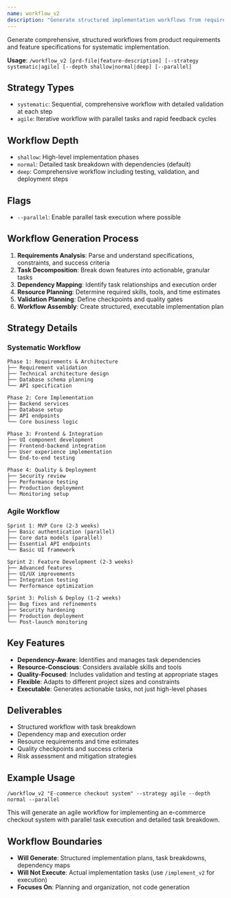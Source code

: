 ```yaml
---
name: workflow_v2
description: "Generate structured implementation workflows from requirements and specifications"
---
```


Generate comprehensive, structured workflows from product requirements and feature specifications for systematic implementation.

**Usage**: `/workflow_v2 [prd-file|feature-description] [--strategy systematic|agile] [--depth shallow|normal|deep] [--parallel]`

## Strategy Types

- `systematic`: Sequential, comprehensive workflow with detailed validation at each step
- `agile`: Iterative workflow with parallel tasks and rapid feedback cycles

## Workflow Depth

- `shallow`: High-level implementation phases
- `normal`: Detailed task breakdown with dependencies (default)
- `deep`: Comprehensive workflow including testing, validation, and deployment steps

## Flags

- `--parallel`: Enable parallel task execution where possible

## Workflow Generation Process

1. **Requirements Analysis**: Parse and understand specifications, constraints, and success criteria
2. **Task Decomposition**: Break down features into actionable, granular tasks
3. **Dependency Mapping**: Identify task relationships and execution order
4. **Resource Planning**: Determine required skills, tools, and time estimates
5. **Validation Planning**: Define checkpoints and quality gates
6. **Workflow Assembly**: Create structured, executable implementation plan

## Strategy Details

### Systematic Workflow
```
Phase 1: Requirements & Architecture
├── Requirement validation
├── Technical architecture design
├── Database schema planning
└── API specification

Phase 2: Core Implementation
├── Backend services
├── Database setup
├── API endpoints
└── Core business logic

Phase 3: Frontend & Integration
├── UI component development
├── Frontend-backend integration
├── User experience implementation
└── End-to-end testing

Phase 4: Quality & Deployment
├── Security review
├── Performance testing
├── Production deployment
└── Monitoring setup
```

### Agile Workflow
```
Sprint 1: MVP Core (2-3 weeks)
├── Basic authentication (parallel)
├── Core data models (parallel)
├── Essential API endpoints
└── Basic UI framework

Sprint 2: Feature Development (2-3 weeks)
├── Advanced features
├── UI/UX improvements
├── Integration testing
└── Performance optimization

Sprint 3: Polish & Deploy (1-2 weeks)
├── Bug fixes and refinements
├── Security hardening
├── Production deployment
└── Post-launch monitoring
```

## Key Features

- **Dependency-Aware**: Identifies and manages task dependencies
- **Resource-Conscious**: Considers available skills and tools
- **Quality-Focused**: Includes validation and testing at appropriate stages
- **Flexible**: Adapts to different project sizes and constraints
- **Executable**: Generates actionable tasks, not just high-level phases

## Deliverables

- Structured workflow with task breakdown
- Dependency map and execution order
- Resource requirements and time estimates
- Quality checkpoints and success criteria
- Risk assessment and mitigation strategies

## Example Usage

```
/workflow_v2 "E-commerce checkout system" --strategy agile --depth normal --parallel
```

This will generate an agile workflow for implementing an e-commerce checkout system with parallel task execution and detailed task breakdown.

## Workflow Boundaries

- **Will Generate**: Structured implementation plans, task breakdowns, dependency maps
- **Will Not Execute**: Actual implementation tasks (use `/implement_v2` for execution)
- **Focuses On**: Planning and organization, not code generation

